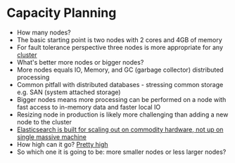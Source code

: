 # Capacity Planning #

* How many nodes?
* The basic starting point is two nodes with 2 cores and 4GB of memory
* For fault tolerance perspective three nodes is more appropriate for any <a href="http://stackoverflow.com/questions/2330562/do-i-absolutely-need-a-minimum-of-3-nodes-servers-for-a-cassandra-cluster-or-wil" target="_blank">cluster</a>
* What's better more nodes or bigger nodes?
* More nodes equals IO, Memory, and GC (garbage collector) distributed processing
* Common pitfall with distributed databases - stressing common storage e.g. SAN (system attached storage)
* Bigger nodes means more processing can be performed on a node with fast access to in-memory data and faster local IO
* Resizing node in production is likely more challenging than adding a new node to the cluster
* <a href="https://www.elastic.co/blog/found-elasticsearch-in-production" target="_blank">Elasticsearch is built for scaling out on commodity hardware, not up on single massive machine</a>
* How high can it go? <a href="https://grey-boundary.io/field-notes-elasticsearch-at-petabyte-scale-on-aws/" target="_blank">Pretty high<a>
* So which one it is going to be: more smaller nodes or less larger nodes?
